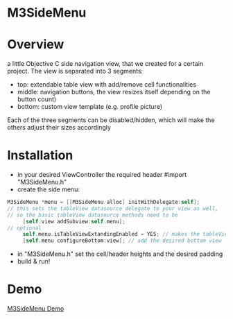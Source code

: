 M3SideMenu
==========
# Overview 
a little Objective C side navigation view, that we created for a certain project.
The view is separated into 3 segments: 
- top: extendable table view with add/remove cell functionalities 
- middle: navigation buttons, the view resizes itself depending on the button count) 
- bottom: custom view template (e.g. profile picture) 
 
Each of the three segments can be disabled/hidden, which will make the others adjust their sizes accordingly

 
 
# Installation 
- in your desired ViewController the required header 
#import "M3SideMenu.h" 
- create the side menu: 
```Objective-c
M3SideMenu *menu = [[M3SideMenu alloc] initWithDelegate:self]; 
// this sets the tableView datasource delegate to your view as well,
// so the basic tableView datasource methods need to be
     [self.view addSubview:self.menu]; 
// optional
     self.menu.isTableViewExtandingEnabled = YES; // makes the tableView extendable 
     [self.menu configureBottom:view]; // add the desired bottom view 
```
- in "M3SideMenu.h" set the cell/header heights and the desired padding 
- build & run! 

# Demo 
[M3SideMenu Demo](https://www.youtube.com/watch?v=aGZSNC-Z4Ks)

